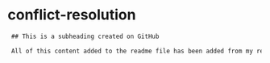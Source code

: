 # conflict-resolution
 ```md
  ## This is a subheading created on GitHub

  All of this content added to the readme file has been added from my remote GitHub repository.
  ```

